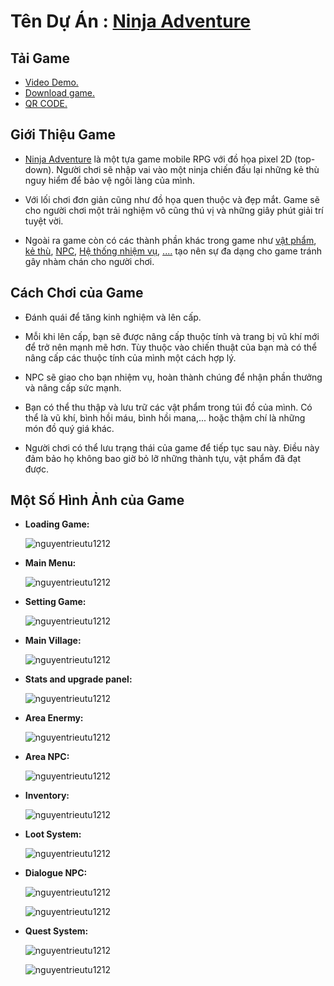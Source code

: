 # Tên Dự Án : [Ninja Adventure](https://youtu.be/eQgFtNeclW4)

## Tải Game
- [Video Demo.](https://youtu.be/eQgFtNeclW4)
- [Download game.](https://drive.google.com/file/d/1JHO0_i8xvHVhV0uTZOeE6n6yOU-gh3zk/view?usp=sharing) 
- [QR CODE.](https://github.com/NguyenTrieuTu1212/The-Ninja/assets/143092693/85948dcf-ba29-43ec-ab6c-24c2ea19211d)

## Giới Thiệu Game
- [Ninja Adventure](https://youtu.be/eQgFtNeclW4) là một tựa game mobile RPG với đồ họa pixel 2D (top-down). Người chơi sẽ nhập vai vào một ninja chiến đấu lại những kẻ thù nguy hiểm để bảo vệ ngôi làng của mình.

- Với lối chơi đơn giản cũng như đồ họa quen thuộc và đẹp mắt. Game sẽ cho người chơi một trải nghiệm vô cũng thú vị và những giây phút giải trí tuyệt vời.

- Ngoài ra game còn có các thành phần khác trong game như [vật phẩm](), [kẻ thù](), [NPC](), [Hệ thống nhiệm vụ](), [....]() tạo nên sự đa dạng cho game tránh gây nhàm chán cho người chơi.

## Cách Chơi của Game
- Đánh quái để tăng kinh nghiệm và lên cấp.

- Mỗi khi lên cấp, bạn sẽ được nâng cấp thuộc tính và trang bị vũ khí mới để
trở nên mạnh mẽ hơn. Tùy thuộc vào chiến thuật của bạn mà có thể nâng cấp các thuộc tính của mình một cách hợp lý.

- NPC sẽ giao cho bạn nhiệm vụ, hoàn thành chúng để nhận phần thưởng và nâng cấp sức mạnh.

- Bạn có thể thu thập và lưu trữ các vật phẩm trong túi đồ của mình. Có thể là vũ khí, bình hồi máu, bình hồi mana,... hoặc thậm chí là những món đồ quý giá khác.

- Người chơi có thể lưu trạng thái của game để tiếp tục sau này. Điều này đảm
bảo họ không bao giờ bỏ lỡ những thành tựu, vật phẩm đã đạt được.

## Một Số Hình Ảnh của Game
- **Loading Game:** <p><img src="https://github.com/NguyenTrieuTu1212/The-Ninja/assets/143092693/a4029ec4-0389-4b8d-93bd-f089c17c40fb" alt="nguyentrieutu1212" /></p>
- **Main Menu:** <p><img src="https://github.com/NguyenTrieuTu1212/The-Ninja/assets/143092693/a6db5024-3d08-41a1-b652-ad6a25cbc3ab" alt="nguyentrieutu1212" /></p>
- **Setting Game:** <p><img src="https://github.com/NguyenTrieuTu1212/The-Ninja/assets/143092693/6d5ae28d-908f-4d78-8b4c-1b87507f9a85" alt="nguyentrieutu1212" /></p>
- **Main Village:** <p><img src="https://github.com/NguyenTrieuTu1212/The-Ninja/assets/143092693/19c7365a-e98d-4d7b-9f5f-d5010a987cc5" alt="nguyentrieutu1212" /></p>
- **Stats and upgrade panel:** <p><img src="https://github.com/NguyenTrieuTu1212/The-Ninja/assets/143092693/08941d7f-cbde-4f78-a0d2-bdb47760de66" alt="nguyentrieutu1212" /></p>
- **Area Enermy:** <p><img src="https://github.com/NguyenTrieuTu1212/The-Ninja/assets/143092693/32eadbd6-20c5-40b9-aec1-34f8b5ba3327" alt="nguyentrieutu1212" /></p>
- **Area NPC:** <p><img src="https://github.com/NguyenTrieuTu1212/The-Ninja/assets/143092693/0cdb3853-5c14-4961-80ea-6d0a82194183" alt="nguyentrieutu1212" /></p>
- **Inventory:** <p><img src="https://github.com/NguyenTrieuTu1212/The-Ninja/assets/143092693/f94e4dac-a058-46f5-9830-92ebe175fd11" alt="nguyentrieutu1212" /></p>
- **Loot System:** <p><img src="https://github.com/NguyenTrieuTu1212/The-Ninja/assets/143092693/921a3534-7ab4-40de-8ad2-36ef739d75e5 " alt="nguyentrieutu1212" /></p>
- **Dialogue NPC:**
  <p><img src="https://github.com/NguyenTrieuTu1212/The-Ninja/assets/143092693/20af11d8-e850-4b39-9f35-425c6a603c2c" alt="nguyentrieutu1212" /></p>
   <p><img src="https://github.com/NguyenTrieuTu1212/The-Ninja/assets/143092693/f9c18cdc-034a-41be-a2bd-6367cd718aaf" alt="nguyentrieutu1212" /></p>
- **Quest System:**
  <p><img src="https://github.com/NguyenTrieuTu1212/The-Ninja/assets/143092693/aaa581b1-960c-404c-a866-b23404b25784" alt="nguyentrieutu1212" /></p>
  <p><img src="https://github.com/NguyenTrieuTu1212/The-Ninja/assets/143092693/fd8c537f-86e4-424a-848e-e2059ba5a08b" alt="nguyentrieutu1212" /></p>





